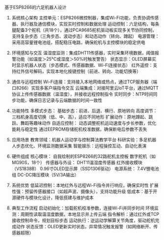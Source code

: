 基于ESP8266的六足机器人设计
1. 系统核心架构
  主控单元：ESP8266微控制器，集成Wi-Fi功能，负责协调传感器、执行器及通信模块，实现实时控制和数据处理
  运动控制：六足结构，每条腿配备3个舵机（共18个），通过PCA9685舵机驱动板实现多关节协同控制，支持复杂步态（三角步态、波动步态）和动态动作（转向、蹲起）
  电源管理：采用高容量锂电池组，搭配稳压电路，确保舵机与主控模块的稳定供电

2. 环境感知与交互
  温湿度监测：集成DHT11传感器，实时采集环境数据，阈值报警功能（如温度＞25°C或湿度＞50%时触发警告）
  状态显示：OLED屏幕实时显示机器人状态（步态模式、传感器数据、Wi-Fi连接状态）
  红外遥控：支持红外信号解码，实现本地化按键控制（前进、转向、功能切换等）

3. 通信与远程控制
  Wi-Fi连接：支持接入本地网络或热点，通过TCP服务器（端口8266）实现多客户端指令交互
  云端集成：对接阿里云IoT平台，通过MQTT协议上传传感器数据（温湿度），并接收远程控制指令
  实时同步：NTP时间同步功能，确保日志记录与云端数据的时间一致性

4. 功能特性
多模式步态：
  基础步态：前进、后退、横行、原地转向
  高度调节：三档机身高度切换（低、中、高），适应不同地形
  扩展动作：原地蹲起、跳跃、舞蹈等趣味动作
自适应控制：
  动态调整舵机运动速度与步长参数，优化能耗与稳定性
  通过EEPROM存储舵机校准数据，确保断电后参数不丢失

5. 应用场景
  教育领域：机器人运动学与控制算法教学平台
  科研实验：多足机器人步态优化、环境监测数据采集
  智能娱乐：远程操控互动、自动化表演

6. 硬件组成
核心模块：
  自我绘制的ESP8266的32路舵机主控板
  数字舵机（如MG90S，18个）
传感器与外设：
  DHT11温湿度传感器
  红外接收模块（VS1838B）
  0.96寸OLED显示屏（SSD1306驱动）
电源系统：
  7.4V锂电池组
  DC-DC降压模块（5V/3A输出）

7. 系统优势
  低延迟控制：本地红外与远程Wi-Fi指令并行响应，确保实时性
  扩展性强：预留传感器接口（如超声波、摄像头），支持功能升级
  低成本：基于开源硬件与模块化设计，降低搭建与维护成本

8. 典型工作流程
  启动初始化：加载舵机校准参数，连接Wi-Fi并同步时间
  环境监测：周期性读取温湿度数据，本地显示并上传云端
  指令解析：通过红外或TCP接收控制命令，规划目标步态
  运动执行：逆运动学解算关节角度，驱动舵机完成动作
  状态反馈：OLED更新实时状态，异常情况触发报警（如网络断开、传感器超限）
